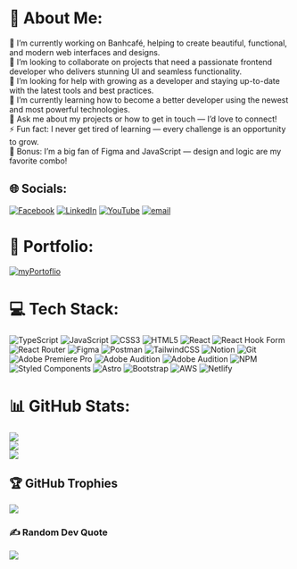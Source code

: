 # 💫 About Me:

🔭 I’m currently working on Banhcafé, helping to create beautiful, functional, and modern web interfaces and designs.<br>🌟 I’m looking to collaborate on projects that need a passionate frontend developer who delivers stunning UI and seamless functionality.<br>🤝 I’m looking for help with growing as a developer and staying up-to-date with the latest tools and best practices.<br>🌱 I’m currently learning how to become a better developer using the newest and most powerful technologies.<br>💬 Ask me about my projects or how to get in touch — I’d love to connect!<br>⚡ Fun fact: I never get tired of learning — every challenge is an opportunity to grow.<br>🎨 Bonus: I’m a big fan of Figma and JavaScript — design and logic are my favorite combo!

## 🌐 Socials:

[![Facebook](https://img.shields.io/badge/Facebook-%231877F2.svg?logo=Facebook&logoColor=white)](https://facebook.com/alberto.zelaya.988/) [![LinkedIn](https://img.shields.io/badge/LinkedIn-%230077B5.svg?logo=linkedin&logoColor=white)](https://linkedin.com/in/alberto-zelaya-b2a3ba210/) [![YouTube](https://img.shields.io/badge/YouTube-%23FF0000.svg?logo=YouTube&logoColor=white)](https://youtube.com/@thetecguy8861) [![email](https://img.shields.io/badge/Email-D14836?logo=gmail&logoColor=white)](mailto:albertolaniman@gmail.com)

# 📂 Portfolio: 
[![myPortoflio](https://img.shields.io/badge/MyPorfolio-grey?style=for-the-badge&logo=protodotio)](https://portfolio-albertozelaya5.netlify.app/)


# 💻 Tech Stack:

![TypeScript](https://img.shields.io/badge/typescript-%23007ACC.svg?style=for-the-badge&logo=typescript&logoColor=white) ![JavaScript](https://img.shields.io/badge/javascript-%23323330.svg?style=for-the-badge&logo=javascript&logoColor=%23F7DF1E) ![CSS3](https://img.shields.io/badge/css3-%231572B6.svg?style=for-the-badge&logo=css3&logoColor=white) ![HTML5](https://img.shields.io/badge/html5-%23E34F26.svg?style=for-the-badge&logo=html5&logoColor=white) ![React](https://img.shields.io/badge/react-%2320232a.svg?style=for-the-badge&logo=react&logoColor=%2361DAFB) ![React Hook Form](https://img.shields.io/badge/React%20Hook%20Form-%23EC5990.svg?style=for-the-badge&logo=reacthookform&logoColor=white) ![React Router](https://img.shields.io/badge/React_Router-CA4245?style=for-the-badge&logo=react-router&logoColor=white) ![Figma](https://img.shields.io/badge/figma-%23F24E1E.svg?style=for-the-badge&logo=figma&logoColor=white) ![Postman](https://img.shields.io/badge/Postman-FF6C37?style=for-the-badge&logo=postman&logoColor=white) ![TailwindCSS](https://img.shields.io/badge/tailwindcss-%2338B2AC.svg?style=for-the-badge&logo=tailwind-css&logoColor=white) ![Notion](https://img.shields.io/badge/Notion-%23000000.svg?style=for-the-badge&logo=notion&logoColor=white) ![Git](https://img.shields.io/badge/git-%23F05033.svg?style=for-the-badge&logo=git&logoColor=white) ![Adobe Premiere Pro](https://img.shields.io/badge/Adobe%20Premiere%20Pro-9999FF.svg?style=for-the-badge&logo=Adobe%20Premiere%20Pro&logoColor=white) ![Adobe Audition](https://img.shields.io/badge/Adobe%20Audition-9999FF.svg?style=for-the-badge&logo=Adobe%20Audition&logoColor=white) ![Adobe Audition](https://img.shields.io/badge/Adobe%20Audition-9999FF.svg?style=for-the-badge&logo=Adobe%20Audition&logoColor=white) ![NPM](https://img.shields.io/badge/NPM-%23CB3837.svg?style=for-the-badge&logo=npm&logoColor=white) ![Styled Components](https://img.shields.io/badge/styled--components-DB7093?style=for-the-badge&logo=styled-components&logoColor=white) ![Astro](https://img.shields.io/badge/astro-%232C2052.svg?style=for-the-badge&logo=astro&logoColor=white) ![Bootstrap](https://img.shields.io/badge/bootstrap-%238511FA.svg?style=for-the-badge&logo=bootstrap&logoColor=white) ![AWS](https://img.shields.io/badge/AWS-%23FF9900.svg?style=for-the-badge&logo=amazon-aws&logoColor=white) ![Netlify](https://img.shields.io/badge/netlify-%23000000.svg?style=for-the-badge&logo=netlify&logoColor=#00C7B7)

# 📊 GitHub Stats:

![](https://github-readme-stats.vercel.app/api?username=albertozelaya5&theme=dark&hide_border=false&include_all_commits=false&count_private=false)<br/>
![](https://nirzak-streak-stats.vercel.app/?user=albertozelaya5&theme=dark&hide_border=false)<br/>
![](https://github-readme-stats.vercel.app/api/top-langs/?username=albertozelaya5&theme=dark&hide_border=false&include_all_commits=false&count_private=false&layout=compact)

## 🏆 GitHub Trophies

![](https://github-profile-trophy.vercel.app/?username=albertozelaya5&theme=radical&no-frame=false&no-bg=true&margin-w=4)

### ✍️ Random Dev Quote

![](https://quotes-github-readme.vercel.app/api?type=horizontal&theme=radical)

<!-- Proudly created with GPRM ( https://gprm.itsvg.in ) -->
